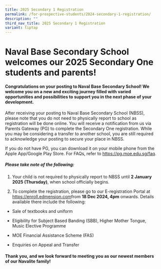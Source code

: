 ```yaml
---
title: 2025 Secondary 1 Registration
permalink: /for-prospective-students/2024-secondary-1-registration/
description: ""
third_nav_title: 2025 Secondary 1 Registration
variant: tiptap
---
```

<h1>Naval Base Secondary School welcomes our 2025 Secondary One students and parents!</h1>
<h4>Congratulations on your posting to Naval Base Secondary School! We welcome you on a new and exciting journey filled with varied opportunities and possibilities to support you in the next phase of your development.</h4>
<p>After receiving your posting to Naval Base Secondary School (NBSS), please
note that you do not need to physically report to school as registration
will be done online. You will receive a notification from us via Parents
Gateway (PG) to complete the Secondary One registration. While you may
be considering a transfer to another school, you are still required to
acknowledge your posting to secure your place in NBSS.&nbsp;</p>
<p>If you do not have PG,&nbsp;you can download it on your mobile phone from
the Apple App/Google Play Store. For FAQs, refer to <a href="https://pg.moe.edu.sg/faq" rel="noopener noreferrer nofollow" target="_blank">https://pg.moe.edu.sg/faq</a>.</p>
<h5>Please take note of the following:</h5>
<ol data-tight="true" class="tight">
<li>
<p>Your child is not required to physically report to NBSS until <strong>2 January 2025 (Thursday)</strong>,
when school officially begins.</p>
</li>
<li>
<p>To complete the registration, please go to our E-registration Portal at
<a href="https://enroll.edmension.com" rel="noopener noreferrer nofollow" target="_blank">https://enroll.edmension.com</a>from <strong>18 Dec 2024, 4pm</strong> onwards.
Details available there include the following:</p>
</li>
</ol>
<ul data-tight="true" class="tight">
<li>
<p>Sale of textbooks and uniform</p>
</li>
<li>
<p>Eligibility for Subject Based Banding (SBB), Higher Mother Tongue, Music
Elective Programme</p>
</li>
<li>
<p>MOE Financial Assistance Scheme (FAS)</p>
</li>
<li>
<p>Enquiries on Appeal and Transfer</p>
</li>
</ul>
<h4>Thank you, and we look forward to meeting you as our newest members of our Navalite family!</h4>
<p></p>